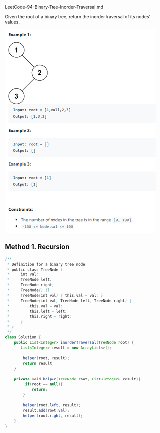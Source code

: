 LeetCode-94-Binary-Tree-Inorder-Traversal.md

Given the root of a binary tree, return the inorder traversal of its nodes' values.

![94](images/94-inOrder-Traversa.png)


## Method 1. Recursion

```java
/**
 * Definition for a binary tree node.
 * public class TreeNode {
 *     int val;
 *     TreeNode left;
 *     TreeNode right;
 *     TreeNode() {}
 *     TreeNode(int val) { this.val = val; }
 *     TreeNode(int val, TreeNode left, TreeNode right) {
 *         this.val = val;
 *         this.left = left;
 *         this.right = right;
 *     }
 * }
 */
class Solution {
    public List<Integer> inorderTraversal(TreeNode root) {
       List<Integer> result = new ArrayList<>();
        
        helper(root, result);
        return result;
    }
    
    private void helper(TreeNode root, List<Integer> result){
         if(root == null){
            return;
        }
        
        helper(root.left, result);
        result.add(root.val);
        helper(root.right, result);
    }
}
```
